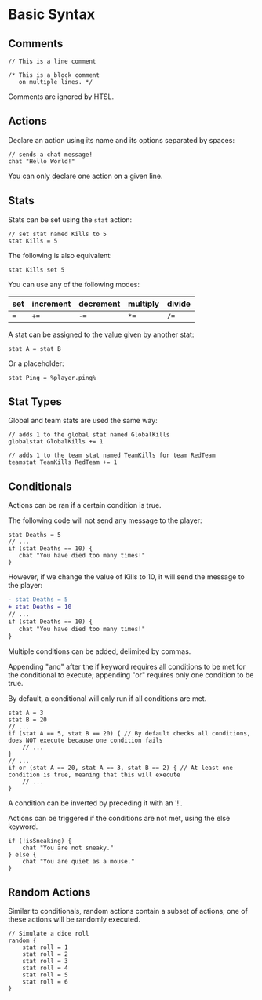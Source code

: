 # Basic Syntax

## Comments

```htsl
// This is a line comment

/* This is a block comment
   on multiple lines. */
```

Comments are ignored by HTSL.

## Actions

Declare an action using its name and its options separated by spaces:

```htsl
// sends a chat message!
chat "Hello World!"
```

You can only declare one action on a given line.

## Stats

Stats can be set using the `stat` action:

```htsl
// set stat named Kills to 5
stat Kills = 5
```

The following is also equivalent:

```htsl
stat Kills set 5
```

You can use any of the following modes:

| set | increment | decrement | multiply | divide |
|-----|-----------|-----------|----------|--------|
| `=` | `+=`      | `-=`      | `*=`     | `/=`   |

A stat can be assigned to the value given by another stat:

```htsl
stat A = stat B
```

Or a placeholder:

```htsl
stat Ping = %player.ping%
```

## Stat Types

Global and team stats are used the same way:

```htsl
// adds 1 to the global stat named GlobalKills
globalstat GlobalKills += 1

// adds 1 to the team stat named TeamKills for team RedTeam
teamstat TeamKills RedTeam += 1
```

## Conditionals

Actions can be ran if a certain condition is true.

The following code will not send any message to the player:
```htsl
stat Deaths = 5
// ...
if (stat Deaths == 10) {
   chat "You have died too many times!"
}
```

However, if we change the value of Kills to 10, it will send the message to the player:
```diff
- stat Deaths = 5
+ stat Deaths = 10
// ...
if (stat Deaths == 10) {
   chat "You have died too many times!"
}
```

Multiple conditions can be added, delimited by commas.

Appending "and" after the if keyword requires all conditions to be met for the conditional to execute;
appending "or" requires only one condition to be true.

By default, a conditional will only run if all conditions are met.
```htsl
stat A = 3
stat B = 20
// ...
if (stat A == 5, stat B == 20) { // By default checks all conditions, does NOT execute because one condition fails
    // ...
}
// ...
if or (stat A == 20, stat A == 3, stat B == 2) { // At least one condition is true, meaning that this will execute
    // ...
}
```

A condition can be inverted by preceding it with an '!'.

Actions can be triggered if the conditions are not met, using the else keyword.
```htsl
if (!isSneaking) {
    chat "You are not sneaky."
} else {
    chat "You are quiet as a mouse."
}
```

## Random Actions

Similar to conditionals, random actions contain a subset of actions; one of these actions will be randomly executed.
```htsl
// Simulate a dice roll
random {
    stat roll = 1
    stat roll = 2
    stat roll = 3
    stat roll = 4
    stat roll = 5
    stat roll = 6
}
```